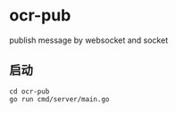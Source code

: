 # ocr-pub
publish message by websocket and socket

## 启动
```
cd ocr-pub
go run cmd/server/main.go
```
